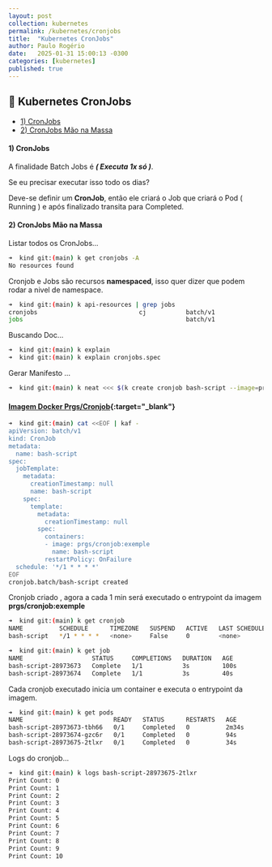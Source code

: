 ```yaml
---
layout: post
collection: kubernetes
permalink: /kubernetes/cronjobs
title:  "Kubernetes CronJobs"
author: Paulo Rogério
date:   2025-01-31 15:00:13 -0300
categories: [kubernetes]
published: true
---
```


## 🚀 Kubernetes CronJobs

- [1) CronJobs](#1-cronjobs)
- [2) CronJobs Mão na Massa](#2-cronJobs-mão-na-massa)

#### 1) CronJobs

A finalidade Batch Jobs é ***( Executa 1x só )***.

Se eu precisar executar isso todo os dias?

Deve-se definir um **CronJob**, então ele criará o Job que criará o Pod ( Running ) e após finalizado transita para Completed. 

#### 2) CronJobs Mão na Massa

Listar todos os CronJobs...

```bash
➜  kind git:(main) k get cronjobs -A
No resources found
```

Cronjob e Jobs são recursos **namespaced**, isso quer dizer que podem rodar a nivel de namespace.

```bash
➜  kind git:(main) k api-resources | grep jobs
cronjobs                            cj           batch/v1                          true         CronJob
jobs                                             batch/v1                          true         Job
```

Buscando Doc...

```bash
➜  kind git:(main) k explain 
➜  kind git:(main) k explain cronjobs.spec
```

Gerar Manifesto ...

```bash
➜  kind git:(main) k neat <<< $(k create cronjob bash-script --image=prgs/cronjob:exemple --schedule="*/1 * * * *" --dry-run=client -o yaml)
```

#### [Imagem Docker Prgs/Cronjob](https://github.com/Paulo-Rogerio/cronjob-estudos){:target="_blank"} 

```bash
➜  kind git:(main) cat <<EOF | kaf -
apiVersion: batch/v1
kind: CronJob
metadata:
  name: bash-script
spec:
  jobTemplate:
    metadata:
      creationTimestamp: null
      name: bash-script
    spec:
      template:
        metadata:
          creationTimestamp: null
        spec:
          containers:
          - image: prgs/cronjob:exemple
            name: bash-script
          restartPolicy: OnFailure
  schedule: '*/1 * * * *'
EOF
cronjob.batch/bash-script created  
```

Cronjob criado , agora a cada 1 min será executado o entrypoint da imagem **prgs/cronjob:exemple**

```bash
➜  kind git:(main) k get cronjob
NAME          SCHEDULE      TIMEZONE   SUSPEND   ACTIVE   LAST SCHEDULE   AGE
bash-script   */1 * * * *   <none>     False     0        <none>          25s
```

```bash
➜  kind git:(main) k get job
NAME                   STATUS     COMPLETIONS   DURATION   AGE
bash-script-28973673   Complete   1/1           3s         100s
bash-script-28973674   Complete   1/1           3s         40s
```

Cada cronjob executado inicia um container e executa o entrypoint da imagem.

```bash
➜  kind git:(main) k get pods
NAME                         READY   STATUS      RESTARTS   AGE
bash-script-28973673-tbh66   0/1     Completed   0          2m34s
bash-script-28973674-gzc6r   0/1     Completed   0          94s
bash-script-28973675-2tlxr   0/1     Completed   0          34s
```

Logs do cronjob...

```bash
➜  kind git:(main) k logs bash-script-28973675-2tlxr
Print Count: 0
Print Count: 1
Print Count: 2
Print Count: 3
Print Count: 4
Print Count: 5
Print Count: 6
Print Count: 7
Print Count: 8
Print Count: 9
Print Count: 10
```
